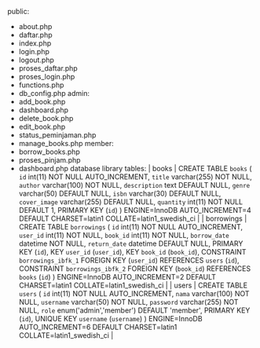 public:
- about.php
- daftar.php
- index.php
- login.php
- logout.php
- proses_daftar.php
- proses_login.php
- functions.php
- db_config.php
admin:
- add_book.php
- dashboard.php
- delete_book.php
- edit_book.php
- status_peminjaman.php
- manage_books.php
member:
- borrow_books.php
- proses_pinjam.php
- dashboard.php
database library tables:
| books | CREATE TABLE `books` (
  `id` int(11) NOT NULL AUTO_INCREMENT,
  `title` varchar(255) NOT NULL,
  `author` varchar(100) NOT NULL,
  `description` text DEFAULT NULL,
  `genre` varchar(50) DEFAULT NULL,
  `isbn` varchar(30) DEFAULT NULL,
  `cover_image` varchar(255) DEFAULT NULL,
  `quantity` int(11) NOT NULL DEFAULT 1,
  PRIMARY KEY (`id`)
) ENGINE=InnoDB AUTO_INCREMENT=4 DEFAULT CHARSET=latin1 COLLATE=latin1_swedish_ci |
| borrowings | CREATE TABLE `borrowings` (
  `id` int(11) NOT NULL AUTO_INCREMENT,
  `user_id` int(11) NOT NULL,
  `book_id` int(11) NOT NULL,
  `borrow_date` datetime NOT NULL,
  `return_date` datetime DEFAULT NULL,
  PRIMARY KEY (`id`),
  KEY `user_id` (`user_id`),
  KEY `book_id` (`book_id`),
  CONSTRAINT `borrowings_ibfk_1` FOREIGN KEY (`user_id`) REFERENCES `users` (`id`),
  CONSTRAINT `borrowings_ibfk_2` FOREIGN KEY (`book_id`) REFERENCES `books` (`id`)
) ENGINE=InnoDB AUTO_INCREMENT=2 DEFAULT CHARSET=latin1 COLLATE=latin1_swedish_ci |
| users | CREATE TABLE `users` (
  `id` int(11) NOT NULL AUTO_INCREMENT,
  `nama` varchar(100) NOT NULL,
  `username` varchar(50) NOT NULL,
  `password` varchar(255) NOT NULL,
  `role` enum('admin','member') DEFAULT 'member',
  PRIMARY KEY (`id`),
  UNIQUE KEY `username` (`username`)
) ENGINE=InnoDB AUTO_INCREMENT=6 DEFAULT CHARSET=latin1 COLLATE=latin1_swedish_ci |
